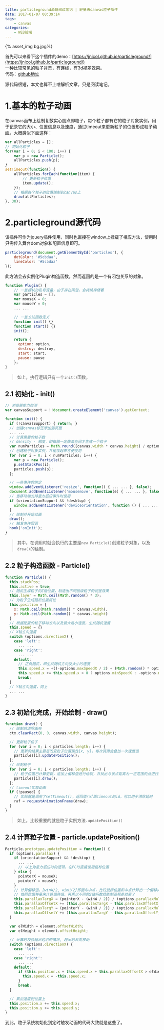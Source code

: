 ```yaml
---
title: particleground源码阅读笔记 | 轻量级canvas粒子插件
date: 2017-01-07 00:39:14
tags:  
    - canvas
categories:
    - WEB前端
---
```

{% asset_img bg.jpg%}

首先可以来看下这个插件的demo：[https://jnicol.github.io/particleground/](https://jnicol.github.io/particleground/)  
一种比较常见的粒子背景，有连线，有3d视差效果。  
代码：[github地址](https://github.com/jnicol/particleground)  

源代码很短，本文也算不上啥解析文章，只是阅读笔记。 

# 1.基本的粒子动画  
在canvas画布上绘制复数实心圆点即粒子，每个粒子都有它的粒子对象实例，用于记录它的大小、位置信息以及速度，通过timeout来更新粒子的位置形成粒子动画。大概类似下面这样：  

```js
var allParticles = [];
// 初始化粒子
for(var i = 0; i < 100; i++) {
    var p = new Particle();
    allParticles.push(p);
}
setTimeout(function() {
    allParticles.forEach(function(item) {
        // 更新粒子位置
        item.update();
    });
    // 根据各个粒子的位置绘制到canvas上
    draw(allParticles);
}, 30);
```

<!-- more -->

# 2.particleground源代码
该插件可作为jquery插件使用，同时也直接在window上挂载了相应方法，使用时只需传入舞台dom对象和配置信息即可。  

```js
particleground(document.getElementById('particles'), {
    dotColor: '#5cbdaa',
    lineColor: '#5cbdaa'
});
```
此方法会去实例化Plugin构造函数，然而返回的是一个有闭包关系的对象。  
```js
function Plugin() {
    // 一些模块的私有变量，由于存在闭包，会持续存储着
    var particles = [];
    var mouseX = 0;
    var mouseY = 0;
    ... ...

    // 一些方法函数定义
    function init() {}
    function start() {}
    init();

    return {
      option: option,
      destroy: destroy,
      start: start,
      pause: pause
    };
}
```
> 如上，执行逻辑只有一个`init()`函数。   

## 2.1 初始化 - init()
```js
// 浏览器能力检测  
var canvasSupport = !!document.createElement('canvas').getContext;

function init() {
  if (!canvasSupport) { return; }
  // 创建canvas标签添加到页面
  ... ...
  // 计算需要的粒子数
  // density - 稠度，即每隔一定像素空间才生成一个粒子
  var numParticles = Math.round((canvas.width * canvas.height) / options.density);
  // 创建粒子对象实例，并缓存起来方便使用
  for (var i = 0; i < numParticles; i++) {
    var p = new Particle();
    p.setStackPos(i);
    particles.push(p);
  };

  // 一些事件的绑定
  window.addEventListener('resize', function() { ... ... }, false);
  document.addEventListener('mousemove', function(e) { ... ... }, false);
  // 当移动端支持重力感应事件时使用
  if (orientationSupport && !desktop) {
    window.addEventListener('deviceorientation', function () { ... ... }, true);
  }
  // 绘制并开始动画
  draw();
  // 触发事件回调  
  hook('onInit');
}
```
> 其中，在调用时就会执行的主要是`new Particle()`创建粒子对象，以及`draw()`的绘制。

## 2.2 粒子构造函数 - Particle()
```js
function Particle() {
  this.stackPos;
  this.active = true;
  // 随机生成粒子的Z轴位置，制造出不同层级粒子的视差效果
  this.layer = Math.ceil(Math.random() * 3);
  // 为粒子生成随机位置属性
  this.position = {
    x: Math.ceil(Math.random() * canvas.width),
    y: Math.ceil(Math.random() * canvas.height)
  }
  // 根据配置的粒子移动方向以及最大最小速度，生成随机速度
  this.speed = {}
  // X轴方向速度
  switch (options.directionX) {
    case 'left':
      ... ...
    case 'right':
      ... ...
    default:
      // 正负随机，即生成随机方向及大小的速度
      this.speed.x = +((-options.maxSpeedX / 2) + (Math.random() * options.maxSpeedX)).toFixed(2);
      this.speed.x += this.speed.x > 0 ? options.minSpeedX : -options.minSpeedX;
      break;
  }
  // Y轴方向速度，同上
  ... ...
}
```

## 2.3 初始化完成，开始绘制 - draw()
```js
function draw() {
  // 绘制前清除画布
  ctx.clearRect(0, 0, canvas.width, canvas.height);

  // 更新粒子位子
  for (var i = 0; i < particles.length; i++) {
    // 更新的结果主要是改变粒子位置属性[x, y]，每次调用会叠加一次速度值
    particles[i].updatePosition();
  };
  // 绘制粒子
  for (var i = 0; i < particles.length; i++) {
    // 粒子位置已计算更新，追加上偏移值进行绘制，并找出与该点距离为一定范围的点进行线条绘制
    particles[i].draw();
  };
  // timeout实现动画
  if (!paused) {
    // 实际就是调用了setTimeout()，返回值raf即timeout的id，可以用于清除延时
    raf = requestAnimationFrame(draw);
  }
}
```
> 如上，比较重要的就是粒子实例方法`.updatePosition()`

## 2.4 计算粒子位置 - particle.updatePosition()
```js
Particle.prototype.updatePosition = function() {
  if (options.parallax) {
    if (orientationSupport && !desktop) {
      ... ...
      // 以上为重力感应时的逻辑，在PC时直接使用鼠标位置
    } else {
      pointerX = mouseX;
      pointerY = mouseY;
    }
    // 计算偏移值，[winW/2, winH/2]即画布中点，比较鼠标位置和中点计算出一个偏移向量
    // 依照此偏移量来计算偏移值，再乘以不同的Z轴系数就能制造视差效果了
    this.parallaxTargX = (pointerX - (winW / 2)) / (options.parallaxMultiplier * this.layer);
    this.parallaxOffsetX += (this.parallaxTargX - this.parallaxOffsetX) / 10; 
    this.parallaxTargY = (pointerY - (winH / 2)) / (options.parallaxMultiplier * this.layer);
    this.parallaxOffsetY += (this.parallaxTargY - this.parallaxOffsetY) / 10; 
  }

  var elWidth = element.offsetWidth;
  var elHeight = element.offsetHeight;
  
  // 计算时校验超出边沿的情况, 超出时反向移动
  switch (options.directionX) {
    case 'left':
      ... ...
    case 'right':
      ... ...
    default:
      if (this.position.x + this.speed.x + this.parallaxOffsetX > elWidth || this.position.x + this.speed.x + this.parallaxOffsetX < 0) {
        this.speed.x = -this.speed.x;
      }
      break;
  }

  // 累加速度到位置上
  this.position.x += this.speed.x;
  this.position.y += this.speed.y;
}
```

到此，粒子系统初始化到定时触发动画的代码大致就是这些了。



